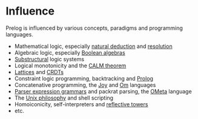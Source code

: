 # Influence

Prelog is influenced by various concepts, paradigms and programming languages.

- Mathematical logic, especially [natural deduction](https://en.m.wikipedia.org/wiki/Natural_deduction)
  and [resolution](https://en.m.wikipedia.org/wiki/Resolution_(logic))
- Algebraic logic, especially [Boolean algebras](https://en.m.wikipedia.org/wiki/Boolean_algebra_(structure))
- [Substructural](https://en.m.wikipedia.org/wiki/Substructural_logic) logic systems
- Logical monotonicity and the [CALM theorem](https://arxiv.org/abs/1901.01930)
- [Lattices](https://en.m.wikipedia.org/wiki/Lattice_(order)) and
  [CRDTs](https://en.m.wikipedia.org/wiki/Conflict-free_replicated_data_type)
- Constraint logic programming, backtracking and [Prolog](http://prolog-heritage.org/en/ph234.html)
- Concatenative programming, the [Joy](http://joy-lang.org/)
  and [Om](http://www.om-language.org/) languages
- [Parser expression grammars](https://en.m.wikipedia.org/wiki/Parsing_expression_grammar)
  and packrat parsing, the [OMeta](https://en.m.wikipedia.org/wiki/OMeta) language
- The [Unix philosophy](https://en.m.wikipedia.org/wiki/Unix_philosophy#Eric_Raymond's_17_Unix_Rules)
  and shell scripting
- Homoiconicity, self-interpreters and [reflective towers](https://cs.stackexchange.com/questions/22760/what-is-an-reflective-tower)
- etc.
